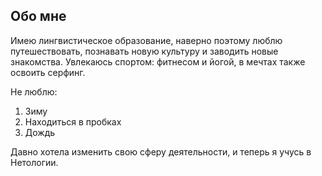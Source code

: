 ## Обо мне

Имею лингвистическое образование, наверно поэтому  люблю путешествовать, познавать новую  культуру и заводить новые знакомства. Увлекаюсь спортом: фитнесом и йогой, в мечтах также освоить серфинг. 

Не люблю:

1. Зиму
2. Находиться в пробках
3. Дождь
   

Давно хотела изменить свою сферу деятельности, и теперь я учусь в Нетологии.